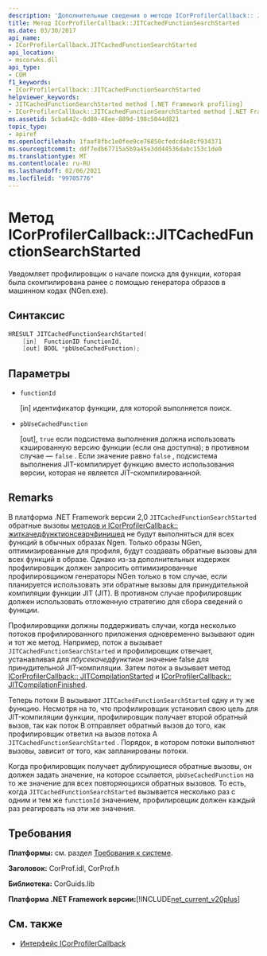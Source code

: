 ```yaml
---
description: 'Дополнительные сведения о методе ICorProfilerCallback:: JITCachedFunctionSearchStarted'
title: Метод ICorProfilerCallback::JITCachedFunctionSearchStarted
ms.date: 03/30/2017
api_name:
- ICorProfilerCallback.JITCachedFunctionSearchStarted
api_location:
- mscorwks.dll
api_type:
- COM
f1_keywords:
- ICorProfilerCallback::JITCachedFunctionSearchStarted
helpviewer_keywords:
- JITCachedFunctionSearchStarted method [.NET Framework profiling]
- ICorProfilerCallback::JITCachedFunctionSearchStarted method [.NET Framework profiling]
ms.assetid: 5cba642c-0d80-48ee-889d-198c5044d821
topic_type:
- apiref
ms.openlocfilehash: 1faaf8fbc1e0fee9ce76850cfedcd4e8cf934371
ms.sourcegitcommit: ddf7edb67715a5b9a45e3dd44536dabc153c1de0
ms.translationtype: MT
ms.contentlocale: ru-RU
ms.lasthandoff: 02/06/2021
ms.locfileid: "99705776"
---
```

# <a name="icorprofilercallbackjitcachedfunctionsearchstarted-method"></a>Метод ICorProfilerCallback::JITCachedFunctionSearchStarted

Уведомляет профилировщик о начале поиска для функции, которая была скомпилирована ранее с помощью генератора образов в машинном кодах (NGen.exe).  
  
## <a name="syntax"></a>Синтаксис  
  
```cpp  
HRESULT JITCachedFunctionSearchStarted(  
    [in]  FunctionID functionId,  
    [out] BOOL *pbUseCachedFunction);  
```  
  
## <a name="parameters"></a>Параметры

- `functionId`

  \[in] идентификатор функции, для которой выполняется поиск.

- `pbUseCachedFunction`

  \[out], `true` если подсистема выполнения должна использовать кэшированную версию функции (если она доступна); в противном случае — `false` . Если значение равно `false` , подсистема выполнения JIT-компилирует функцию вместо использования версии, которая не является JIT-скомпилированной.

## <a name="remarks"></a>Remarks  

 В платформа .NET Framework версии 2,0 `JITCachedFunctionSearchStarted` обратные вызовы [методов и ICorProfilerCallback:: житкачедфунктионсеарчфинишед](icorprofilercallback-jitcachedfunctionsearchfinished-method.md) не будут выполняться для всех функций в обычных образах Ngen. Только образы NGen, оптимизированные для профиля, будут создавать обратные вызовы для всех функций в образе. Однако из-за дополнительных издержек профилировщик должен запросить оптимизированные профилировщиком генераторы NGen только в том случае, если планируется использовать эти обратные вызовы для принудительной компиляции функции JIT (JIT). В противном случае профилировщик должен использовать отложенную стратегию для сбора сведений о функции.  
  
 Профилировщики должны поддерживать случаи, когда несколько потоков профилированного приложения одновременно вызывают один и тот же метод. Например, поток а вызывает `JITCachedFunctionSearchStarted` и профилировщик отвечает, устанавливая для *пбусекачедфунктион* значение false для принудительной JIT-компиляции. Затем поток а вызывает метод [ICorProfilerCallback:: JITCompilationStarted](icorprofilercallback-jitcompilationstarted-method.md) и [ICorProfilerCallback:: JITCompilationFinished](icorprofilercallback-jitcompilationfinished-method.md).  
  
 Теперь потоки B вызывают `JITCachedFunctionSearchStarted` одну и ту же функцию. Несмотря на то, что профилировщик установил свою цель для JIT-компиляции функции, профилировщик получает второй обратный вызов, так как поток B отправляет обратный вызов до того, как профилировщик ответил на вызов потока A `JITCachedFunctionSearchStarted` . Порядок, в котором потоки выполняют вызовы, зависит от того, как запланированы потоки.  
  
 Когда профилировщик получает дублирующиеся обратные вызовы, он должен задать значение, на которое ссылается, `pbUseCachedFunction` на то же значение для всех повторяющихся обратных вызовов. То есть, когда `JITCachedFunctionSearchStarted` вызывается несколько раз с одним и тем же `functionId` значением, профилировщик должен каждый раз реагировать на эти же значения.  
  
## <a name="requirements"></a>Требования  

 **Платформы:** см. раздел [Требования к системе](../../get-started/system-requirements.md).  
  
 **Заголовок:** CorProf.idl, CorProf.h  
  
 **Библиотека:** CorGuids.lib  
  
 **Платформа .NET Framework версии:**[!INCLUDE[net_current_v20plus](../../../../includes/net-current-v20plus-md.md)]  
  
## <a name="see-also"></a>См. также

- [Интерфейс ICorProfilerCallback](icorprofilercallback-interface.md)
